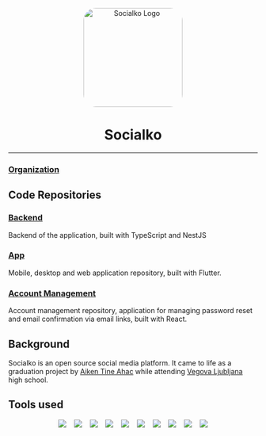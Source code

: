 <p align="center">
  <a href="http://aikenahac.com/" target="_blank"><img src="https://s3.eu-central-1.wasabisys.com/socialko/logo.svg" style="border-radius: 25px" width="200" alt="Socialko Logo" /></a>
</p>

<h1 align="center">Socialko</h1>

---

### [Organization](https://github.com/SocialkoApp)

## Code Repositories

### [Backend](https://github.com/SocialkoApp/backend)
Backend of the application, built with TypeScript and NestJS

### [App](https://github.com/SocialkoApp/app)
Mobile, desktop and web application repository, built with Flutter.

### [Account Management](https://github.com/SocialkoApp/account-management)
Account management repository, application for managing password reset and email confirmation via email links, built with React.

## Background

Socialko is an open source social media platform. It came to life as a graduation project by [Aiken Tine Ahac](https://aikenahac.com) while attending [Vegova Ljubljana](https://www.vegova.si) high school.</p>

## Tools used

<p align='center'>
    <img src="https://img.shields.io/badge/nestjs-E0234E?style=for-the-badge&logo=nestjs&logoColor=white" />
    &nbsp;&nbsp;
    <img src="https://img.shields.io/badge/Flutter-02569B?style=for-the-badge&logo=flutter&logoColor=white" />
    &nbsp;&nbsp;
    <img src="https://img.shields.io/badge/React-20232A?style=for-the-badge&logo=react&logoColor=61DAFB" />
    &nbsp;&nbsp;
    <img src="https://img.shields.io/badge/TypeScript-007ACC?style=for-the-badge&logo=typescript&logoColor=white" />
    &nbsp;&nbsp;
    <img src="https://img.shields.io/badge/Dart-0175C2?style=for-the-badge&logo=dart&logoColor=white" />
    &nbsp;&nbsp;
    <img src="https://img.shields.io/badge/PostgreSQL-316192?style=for-the-badge&logo=postgresql&logoColor=white" />
    &nbsp;&nbsp;
    <img src="https://img.shields.io/badge/Prisma-3982CE?style=for-the-badge&logo=Prisma&logoColor=white" />
    &nbsp;&nbsp;
    <img src="https://img.shields.io/badge/Docker-2CA5E0?style=for-the-badge&logo=docker&logoColor=white" />
    &nbsp;&nbsp;
    <img src="https://img.shields.io/badge/Figma-F24E1E?style=for-the-badge&logo=figma&logoColor=white" />
    &nbsp;&nbsp;
    <img src="https://img.shields.io/badge/Node.js-339933?style=for-the-badge&logo=nodedotjs&logoColor=white" />
</p>